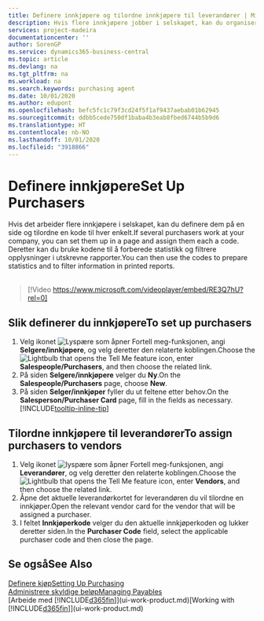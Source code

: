 ```yaml
---
title: Definere innkjøpere og tilordne innkjøpere til leverandører | Microsoft-dokumentasjon
description: Hvis flere innkjøpere jobber i selskapet, kan du organisere dem for statistisk analyse.
services: project-madeira
documentationcenter: ''
author: SorenGP
ms.service: dynamics365-business-central
ms.topic: article
ms.devlang: na
ms.tgt_pltfrm: na
ms.workload: na
ms.search.keywords: purchasing agent
ms.date: 10/01/2020
ms.author: edupont
ms.openlocfilehash: befc5fc1c79f3cd24f5f1af9437aebab01b62945
ms.sourcegitcommit: ddbb5cede750df1baba4b3eab8fbed6744b5b9d6
ms.translationtype: HT
ms.contentlocale: nb-NO
ms.lasthandoff: 10/01/2020
ms.locfileid: "3918866"
---
```

# <a name="set-up-purchasers"></a><span data-ttu-id="6bc6a-103">Definere innkjøpere</span><span class="sxs-lookup"><span data-stu-id="6bc6a-103">Set Up Purchasers</span></span>
<span data-ttu-id="6bc6a-104">Hvis det arbeider flere innkjøpere i selskapet, kan du definere dem på en side og tilordne en kode til hver enkelt.</span><span class="sxs-lookup"><span data-stu-id="6bc6a-104">If several purchasers work at your company, you can set them up in a page and assign them each a code.</span></span> <span data-ttu-id="6bc6a-105">Deretter kan du bruke kodene til å forberede statistikk og filtrere opplysninger i utskrevne rapporter.</span><span class="sxs-lookup"><span data-stu-id="6bc6a-105">You can then use the codes to prepare statistics and to filter information in printed reports.</span></span><br><br>  

> [!Video https://www.microsoft.com/videoplayer/embed/RE3Q7hU?rel=0]

## <a name="to-set-up-purchasers"></a><span data-ttu-id="6bc6a-106">Slik definerer du innkjøpere</span><span class="sxs-lookup"><span data-stu-id="6bc6a-106">To set up purchasers</span></span>
1. <span data-ttu-id="6bc6a-107">Velg ikonet ![Lyspære som åpner Fortell meg-funksjonen](media/ui-search/search_small.png "Fortell hva du vil gjøre"), angi **Selgere/innkjøpere**, og velg deretter den relaterte koblingen.</span><span class="sxs-lookup"><span data-stu-id="6bc6a-107">Choose the ![Lightbulb that opens the Tell Me feature](media/ui-search/search_small.png "Tell me what you want to do") icon, enter **Salespeople/Purchasers**, and then choose the related link.</span></span>
2. <span data-ttu-id="6bc6a-108">På siden **Selgere/innkjøpere** velger du **Ny**.</span><span class="sxs-lookup"><span data-stu-id="6bc6a-108">On the **Salespeople/Purchasers** page, choose **New**.</span></span>
3. <span data-ttu-id="6bc6a-109">På siden **Selger/innkjøper** fyller du ut feltene etter behov.</span><span class="sxs-lookup"><span data-stu-id="6bc6a-109">On the **Salesperson/Purchaser Card** page, fill in the fields as necessary.</span></span> [!INCLUDE[tooltip-inline-tip](includes/tooltip-inline-tip_md.md)]

## <a name="to-assign-purchasers-to-vendors"></a><span data-ttu-id="6bc6a-110">Tilordne innkjøpere til leverandører</span><span class="sxs-lookup"><span data-stu-id="6bc6a-110">To assign purchasers to vendors</span></span>
1. <span data-ttu-id="6bc6a-111">Velg ikonet ![lyspære som åpner Fortell meg-funksjonen](media/ui-search/search_small.png "Fortell hva du vil gjøre"), angi **Leverandører**, og velg deretter den relaterte koblingen.</span><span class="sxs-lookup"><span data-stu-id="6bc6a-111">Choose the ![Lightbulb that opens the Tell Me feature](media/ui-search/search_small.png "Tell me what you want to do") icon, enter **Vendors**, and then choose the related link.</span></span>
2. <span data-ttu-id="6bc6a-112">Åpne det aktuelle leverandørkortet for leverandøren du vil tilordne en innkjøper.</span><span class="sxs-lookup"><span data-stu-id="6bc6a-112">Open the relevant vendor card for the vendor that will be assigned a purchaser.</span></span>
3. <span data-ttu-id="6bc6a-113">I feltet **Innkjøperkode** velger du den aktuelle innkjøperkoden og lukker deretter siden.</span><span class="sxs-lookup"><span data-stu-id="6bc6a-113">In the **Purchaser Code** field, select the applicable purchaser code and then close the page.</span></span>

## <a name="see-also"></a><span data-ttu-id="6bc6a-114">Se også</span><span class="sxs-lookup"><span data-stu-id="6bc6a-114">See Also</span></span>
[<span data-ttu-id="6bc6a-115">Definere kjøp</span><span class="sxs-lookup"><span data-stu-id="6bc6a-115">Setting Up Purchasing</span></span>](purchasing-setup-purchasing.md)  
[<span data-ttu-id="6bc6a-116">Administrere skyldige beløp</span><span class="sxs-lookup"><span data-stu-id="6bc6a-116">Managing Payables</span></span>](payables-manage-payables.md)  
<span data-ttu-id="6bc6a-117">[Arbeide med [!INCLUDE[d365fin](includes/d365fin_md.md)]](ui-work-product.md)</span><span class="sxs-lookup"><span data-stu-id="6bc6a-117">[Working with [!INCLUDE[d365fin](includes/d365fin_md.md)]](ui-work-product.md)</span></span>
